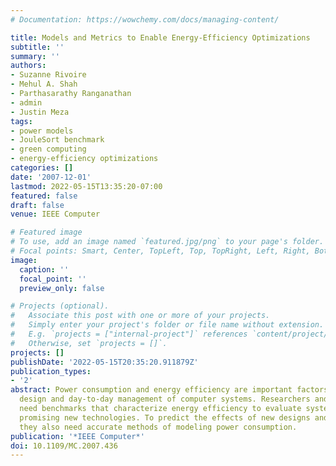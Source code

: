 ```yaml
---
# Documentation: https://wowchemy.com/docs/managing-content/

title: Models and Metrics to Enable Energy-Efficiency Optimizations
subtitle: ''
summary: ''
authors:
- Suzanne Rivoire
- Mehul A. Shah
- Parthasarathy Ranganathan
- admin
- Justin Meza
tags:
- power models
- JouleSort benchmark
- green computing
- energy-efficiency optimizations
categories: []
date: '2007-12-01'
lastmod: 2022-05-15T13:35:20-07:00
featured: false
draft: false
venue: IEEE Computer

# Featured image
# To use, add an image named `featured.jpg/png` to your page's folder.
# Focal points: Smart, Center, TopLeft, Top, TopRight, Left, Right, BottomLeft, Bottom, BottomRight.
image:
  caption: ''
  focal_point: ''
  preview_only: false

# Projects (optional).
#   Associate this post with one or more of your projects.
#   Simply enter your project's folder or file name without extension.
#   E.g. `projects = ["internal-project"]` references `content/project/deep-learning/index.md`.
#   Otherwise, set `projects = []`.
projects: []
publishDate: '2022-05-15T20:35:20.911879Z'
publication_types:
- '2'
abstract: Power consumption and energy efficiency are important factors in the initial
  design and day-to-day management of computer systems. Researchers and system designers
  need benchmarks that characterize energy efficiency to evaluate systems and identify
  promising new technologies. To predict the effects of new designs and configurations,
  they also need accurate methods of modeling power consumption.
publication: '*IEEE Computer*'
doi: 10.1109/MC.2007.436
---
```

